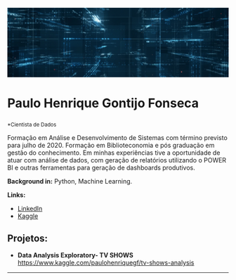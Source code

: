 <p align="center">
  <img src="banner.png" >
</p>

# Paulo Henrique Gontijo Fonseca
<sub>*Cientista de Dados</sub>

Formação em Análise e Desenvolvimento de Sistemas com término previsto para julho de 2020. 
Formação em Biblioteconomia e pós graduação em gestão do conhecimento.
Em minhas experiências tive a oportunidade de atuar com análise de dados, com geração de relatórios utilizando o POWER BI e outras ferramentas para geração de dashboards produtivos.

**Background in:** Python, Machine Learning.

**Links:**
* [LinkedIn](https://www.linkedin.com/in/paulo-henrique-gontijo-fonseca-8494a1bb/)
* [Kaggle](https://www.kaggle.com/paulohenriquegf)


## Projetos:


* **Data Analysis Exploratory- TV SHOWS** https://www.kaggle.com/paulohenriquegf/tv-shows-analysis


---




